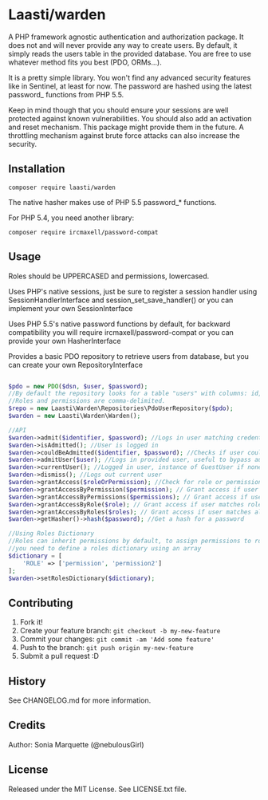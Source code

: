 # Laasti/warden

A PHP framework agnostic authentication and authorization package.
It does not and will never provide any way to create users. By default, it simply reads the users table in the provided database.
You are free to use whatever method fits you best (PDO, ORMs...).

It is a pretty simple library. You won't find any advanced security features like in Sentinel, at least for now.
The password are hashed using the latest password_ functions from PHP 5.5.

Keep in mind though that you should ensure your sessions are well protected against known vulnerabilities.
You should also add an activation and reset mechanism. This package might provide them in the future.
A throttling mechanism against brute force attacks can also increase the security.

## Installation

```
composer require laasti/warden
```

The native hasher makes use of PHP 5.5 password_* functions.

For PHP 5.4, you need another library:

```
composer require ircmaxell/password-compat
```

## Usage

Roles should be UPPERCASED and permissions, lowercased.

Uses PHP's native sessions, just be sure to register a session handler using SessionHandlerInterface and session_set_save_handler()
or you can implement your own SessionInterface

Uses PHP 5.5's native password functions by default, for backward compatibility you will require ircmaxell/password-compat
or you can provide your own HasherInterface

Provides a basic PDO repository to retrieve users from database, but you can create your own RepositoryInterface

```php

$pdo = new PDO($dsn, $user, $password);
//By default the repository looks for a table "users" with columns: id, email, password, roles, permissions
//Roles and permissions are comma-delimited.
$repo = new Laasti\Warden\Repositories\PdoUserRepository($pdo);
$warden = new Laasti\Warden\Warden();

//API
$warden->admit($identifier, $password); //Logs in user matching credentials
$warden->isAdmitted(); //User is logged in
$warden->couldBeAdmitted($identifier, $password); //Checks if user could be logged in
$warden->admitUser($user); //Logs in provided user, useful to bypass authentication
$warden->currentUser(); //Logged in user, instance of GuestUser if none
$warden->dismiss(); //Logs out current user
$warden->grantAccess($roleOrPermission); //Check for role or permission in current user
$warden->grantAccessByPermission($permission); // Grant access if user matches permission
$warden->grantAccessByPermissions($permissions); // Grant access if user matches all permissions
$warden->grantAccessByRole($role); // Grant access if user matches role
$warden->grantAccessByRoles($roles); // Grant access if user matches all roles
$warden->getHasher()->hash($password); //Get a hash for a password

//Using Roles Dictionary
//Roles can inherit permissions by default, to assign permissions to roles
//you need to define a roles dictionary using an array
$dictionary = [
    'ROLE' => ['permission', 'permission2']
];
$warden->setRolesDictionary($dictionary);
```

## Contributing

1. Fork it!
2. Create your feature branch: `git checkout -b my-new-feature`
3. Commit your changes: `git commit -am 'Add some feature'`
4. Push to the branch: `git push origin my-new-feature`
5. Submit a pull request :D

## History

See CHANGELOG.md for more information.

## Credits

Author: Sonia Marquette (@nebulousGirl)

## License

Released under the MIT License. See LICENSE.txt file.